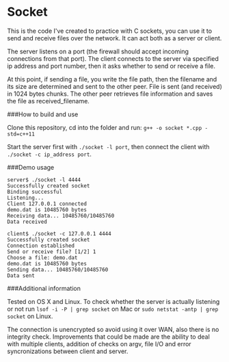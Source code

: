# Socket

This is the code I've created to practice with C sockets, you can use it to send and receive files over the network. 
It can act both as a server or client.

The server listens on a port (the firewall should accept incoming connections from that port).
The client connects to the server via specified ip address and port number, then it asks whether to send or receive a file.

At this point, if sending a file, you write the file path, then the filename and its size are determined and sent to the other peer.
File is sent (and received) in 1024 bytes chunks. The other peer retrieves file information and saves the file as received_filename.

###How to build and use

Clone this repository, cd into the folder and run: ```g++ -o socket *.cpp -std=c++11```

Start the server first with ```./socket -l port```, then connect the client with ```./socket -c ip_address port```.

###Demo usage

```
server$ ./socket -l 4444
Successfully created socket
Binding successful
Listening...
Client 127.0.0.1 connected
demo.dat is 10485760 bytes
Receiving data... 10485760/10485760
Data received
```

```
client$ ./socket -c 127.0.0.1 4444
Successfully created socket
Connection established
Send or receive file? [1/2] 1
Choose a file: demo.dat
demo.dat is 10485760 bytes
Sending data... 10485760/10485760
Data sent
```

###Additional information

Tested on OS X and Linux.
To check whether the server is actually listening or not run ```lsof -i -P | grep socket``` on Mac or ```sudo netstat -antp | grep socket``` on Linux.

The connection is unencrypted so avoid using it over WAN, also there is no integrity check. Improvements that could be made are the ability to deal with multiple clients, addition of checks on argv, file I/O and error syncronizations between client and server.
